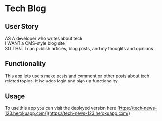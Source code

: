 # Tech Blog

## User Story

AS A developer who writes about tech  
I WANT a CMS-style blog site  
SO THAT I can publish articles, blog posts, and my thoughts and opinions

## Functionality

This app lets users make posts and comment on other posts about tech related topics. It includes login and sign up functionality.

## Usage

To use this app you can visit the deployed version here
[https://tech-news-123.herokuapp.com/](https://tech-news-123.herokuapp.com/)
